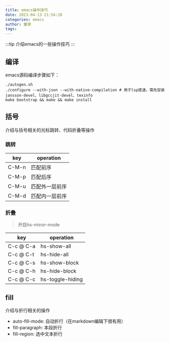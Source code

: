 ```yaml
---
title: emacs操作技巧
date: 2023-04-13 21:54:28
categories: emacs
author: 童荣
tags:
---
```


:::tip
介绍emacs的一些操作技巧
:::

<!-- more -->

## 编译 ##

emacs源码编译步骤如下：

``` shell
./autogen.sh
./configure --with-json --with-native-compilation # 用于lsp提速，需先安装jansson-devel、libgccjit-devel、texinfo
make bootstrap && make && make install
```

## 括号 ##

介绍与括号相关的光标跳转、代码折叠等操作

### 跳转 ###

| key   | operation      |
|-------|----------------|
| C-M-n | 匹配前序       |
| C-M-p | 匹配后序       |
| C-M-u | 匹配外一层前序 |
| C-M-d | 匹配内一层前序 |


### 折叠 ###

> 开启hs-minor-mode

| key       | operation        |
|-----------|------------------|
| C-c @ C-a | hs-show-all      |
| C-c @ C-t | hs-hide-all      |
| C-c @ C-s | hs-show-block    |
| C-c @ C-h | hs-hide-block    |
| C-c @ C-c | hs-toggle-hiding |


## fill ##

介绍与折行相关的操作

* auto-fill-mode: 自动折行（在markdown编辑下很有用）
* fill-paragraph: 本段折行
* fill-region: 选中文本折行
